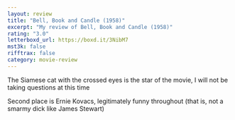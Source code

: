 ```yaml
---
layout: review
title: "Bell, Book and Candle (1958)"
excerpt: "My review of Bell, Book and Candle (1958)"
rating: "3.0"
letterboxd_url: https://boxd.it/3NibM7
mst3k: false
rifftrax: false
category: movie-review
---
```


The Siamese cat with the crossed eyes is the star of the movie, I will not be taking questions at this time

Second place is Ernie Kovacs, legitimately funny throughout (that is, not a smarmy dick like James Stewart)
